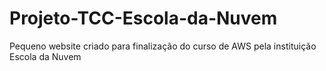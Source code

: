 # Projeto-TCC-Escola-da-Nuvem
Pequeno website criado para finalização do curso de AWS pela instituição Escola da Nuvem
